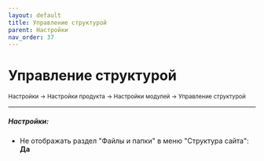 ```yaml
---
layout: default
title: Управление структурой
parent: Настройки
nav_order: 37
---
```


# Управление структурой

<sub>Настройки → Настройки продукта → Настройки модулей → Управление структурой</sub>

---

##### **Настройки:**

- Не отображать раздел "Файлы и папки" в меню "Структура сайта": **Да**
